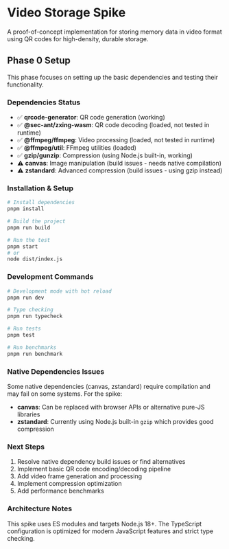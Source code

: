 # Video Storage Spike

A proof-of-concept implementation for storing memory data in video format using QR codes for high-density, durable storage.

## Phase 0 Setup

This phase focuses on setting up the basic dependencies and testing their functionality.

### Dependencies Status

- ✅ **qrcode-generator**: QR code generation (working)
- ✅ **@sec-ant/zxing-wasm**: QR code decoding (loaded, not tested in runtime)
- ✅ **@ffmpeg/ffmpeg**: Video processing (loaded, not tested in runtime)
- ✅ **@ffmpeg/util**: FFmpeg utilities (loaded)
- ✅ **gzip/gunzip**: Compression (using Node.js built-in, working)
- ⚠️ **canvas**: Image manipulation (build issues - needs native compilation)
- ⚠️ **zstandard**: Advanced compression (build issues - using gzip instead)

### Installation & Setup

```bash
# Install dependencies
pnpm install

# Build the project
pnpm run build

# Run the test
pnpm start
# or
node dist/index.js
```

### Development Commands

```bash
# Development mode with hot reload
pnpm run dev

# Type checking
pnpm run typecheck

# Run tests
pnpm test

# Run benchmarks
pnpm run benchmark
```

### Native Dependencies Issues

Some native dependencies (canvas, zstandard) require compilation and may fail on some systems. For the spike:

- **canvas**: Can be replaced with browser APIs or alternative pure-JS libraries
- **zstandard**: Currently using Node.js built-in `gzip` which provides good compression

### Next Steps

1. Resolve native dependency build issues or find alternatives
2. Implement basic QR code encoding/decoding pipeline
3. Add video frame generation and processing
4. Implement compression optimization
5. Add performance benchmarks

### Architecture Notes

This spike uses ES modules and targets Node.js 18+. The TypeScript configuration is optimized for modern JavaScript features and strict type checking.